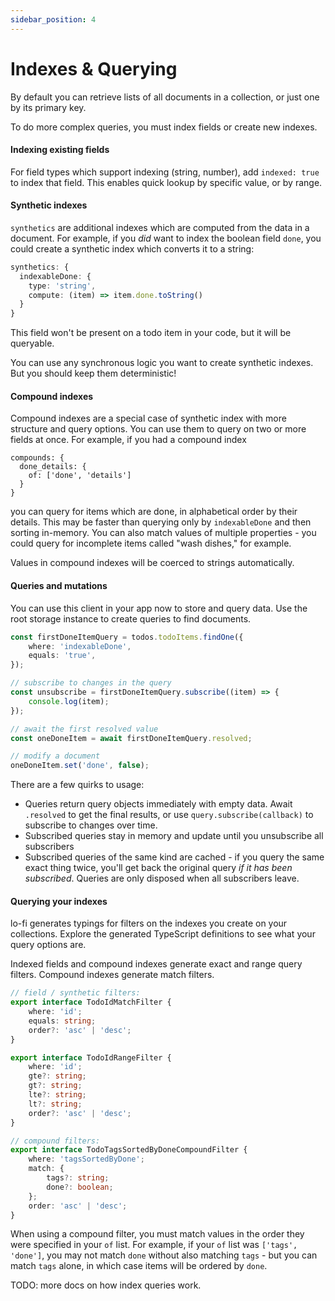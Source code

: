 ```yaml
---
sidebar_position: 4
---
```


# Indexes & Querying

By default you can retrieve lists of all documents in a collection, or just one by its primary key.

To do more complex queries, you must index fields or create new indexes.

#### Indexing existing fields

For field types which support indexing (string, number), add `indexed: true` to index that field. This enables quick lookup by specific value, or by range.

#### Synthetic indexes

`synthetics` are additional indexes which are computed from the data in a document. For example, if you _did_ want to index the boolean field `done`, you could create a synthetic index which converts it to a string:

```ts
synthetics: {
  indexableDone: {
    type: 'string',
    compute: (item) => item.done.toString()
  }
}
```

This field won't be present on a todo item in your code, but it will be queryable.

You can use any synchronous logic you want to create synthetic indexes. But you should keep them deterministic!

#### Compound indexes

Compound indexes are a special case of synthetic index with more structure and query options. You can use them to query on two or more fields at once. For example, if you had a compound index

```
compounds: {
  done_details: {
    of: ['done', 'details']
  }
}
```

you can query for items which are done, in alphabetical order by their details. This may be faster than querying only by `indexableDone` and then sorting in-memory. You can also match values of multiple properties - you could query for incomplete items called "wash dishes," for example.

Values in compound indexes will be coerced to strings automatically.

#### Queries and mutations

You can use this client in your app now to store and query data. Use the root storage instance to create queries to find documents.

```ts
const firstDoneItemQuery = todos.todoItems.findOne({
	where: 'indexableDone',
	equals: 'true',
});

// subscribe to changes in the query
const unsubscribe = firstDoneItemQuery.subscribe((item) => {
	console.log(item);
});

// await the first resolved value
const oneDoneItem = await firstDoneItemQuery.resolved;

// modify a document
oneDoneItem.set('done', false);
```

There are a few quirks to usage:

- Queries return query objects immediately with empty data. Await `.resolved` to get the final results, or use `query.subscribe(callback)` to subscribe to changes over time.
- Subscribed queries stay in memory and update until you unsubscribe all subscribers
- Subscribed queries of the same kind are cached - if you query the same exact thing twice, you'll get back the original query _if it has been subscribed_. Queries are only disposed when all subscribers leave.

#### Querying your indexes

lo-fi generates typings for filters on the indexes you create on your collections. Explore the generated TypeScript definitions to see what your query options are.

Indexed fields and compound indexes generate exact and range query filters. Compound indexes generate match filters.

```ts
// field / synthetic filters:
export interface TodoIdMatchFilter {
	where: 'id';
	equals: string;
	order?: 'asc' | 'desc';
}

export interface TodoIdRangeFilter {
	where: 'id';
	gte?: string;
	gt?: string;
	lte?: string;
	lt?: string;
	order?: 'asc' | 'desc';
}

// compound filters:
export interface TodoTagsSortedByDoneCompoundFilter {
	where: 'tagsSortedByDone';
	match: {
		tags?: string;
		done?: boolean;
	};
	order: 'asc' | 'desc';
}
```

When using a compound filter, you must match values in the order they were specified in your `of` list. For example, if your `of` list was `['tags', 'done']`, you may not match `done` without also matching `tags` - but you can match `tags` alone, in which case items will be ordered by `done`.

TODO: more docs on how index queries work.
